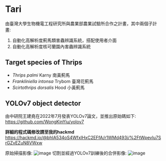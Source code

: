# Tari
由臺灣大學生物機電工程研究所與農業部農業試驗所合作之計畫，其中兩個子計畫:
1. 自動化高解析度薊馬類害蟲辨識系統，搭配使用者介面
2. 自動化高解析度核可蘭園內害蟲辨識系統
## Target species of Thrips
- *Thrips palmi* Karny 南黃薊馬
- *Frankliniella intonsa* Trybom 臺灣花薊馬
- *Scirtothrips dorsalis* Hood 小黃薊馬

## YOLOv7 object detector 
由中研院王建堯在2022年7月發表YOLOv7論文，並推出原始碼如下:
https://github.com/WongKinYiu/yolov7

**詳細的程式碼修改請至我的hackmd**
https://hackmd.io/@bhIA534oS4WfxIHxC2EFfA/r1WMd493j/%2FtWpevlu7SrGZvEZuN8VWxw

原始掃描影像:
![image](https://github.com/Teng91/Tari/blob/main/img1.jpg)
切割並經過YOLOv7訓練後的合併影像:
![image](https://github.com/Teng91/Tari/blob/main/merged_img1.jpg)
